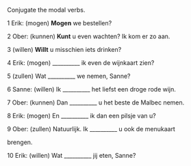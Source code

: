 Conjugate the modal verbs.

1 Erik: (mogen) **Mogen** we bestellen?

2 Ober: (kunnen) **Kunt** u even wachten? Ik kom er zo aan.

3 (willen) **Willt** u misschien iets drinken?

4 Erik: (mogen) __________ ik even de wijnkaart zien?

5 (zullen) Wat __________ we nemen, Sanne?

6 Sanne: (willen) Ik __________ het liefst een droge rode wijn.

7 Ober: (kunnen) Dan __________ u het beste de Malbec nemen.

8 Erik: (mogen) En __________ ik dan een pilsje van u?

9 Ober: (zullen) Natuurlijk. Ik __________ u ook de menukaart

brengen.

10 Erik: (willen) Wat __________ jij eten, Sanne?